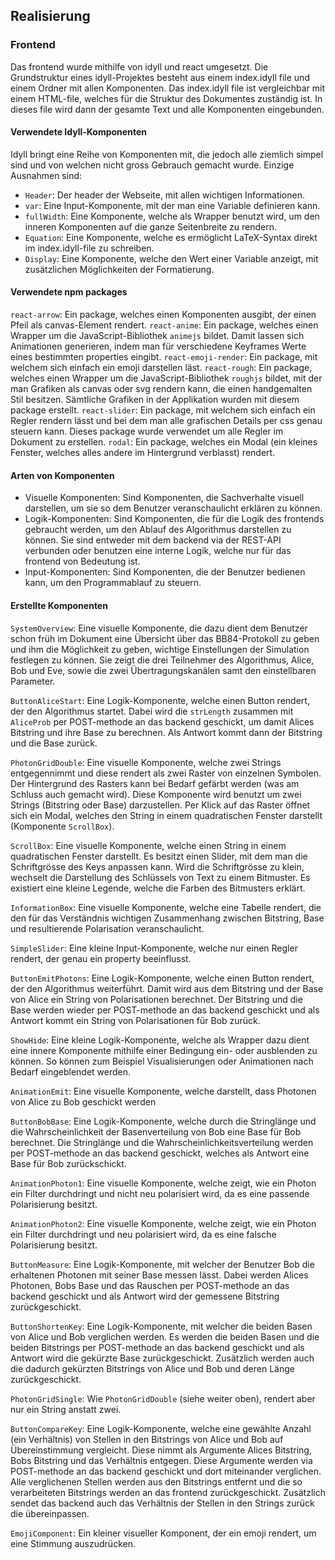 ## Realisierung

### Frontend

Das frontend wurde mithilfe von idyll und react umgesetzt. Die Grundstruktur eines idyll-Projektes besteht aus einem index.idyll file und einem Ordner mit allen Komponenten. Das index.idyll file ist vergleichbar mit einem HTML-file, welches für die Struktur des Dokumentes zuständig ist. In dieses file wird dann der gesamte Text und alle Komponenten eingebunden.

#### Verwendete Idyll-Komponenten

Idyll bringt eine Reihe von Komponenten mit, die jedoch alle ziemlich simpel sind und von welchen nicht gross Gebrauch gemacht wurde. Einzige Ausnahmen sind:

* `Header`: Der header der Webseite, mit allen wichtigen Informationen.
* `var`: Eine Input-Komponente, mit der man eine Variable definieren kann.
* `fullWidth`: Eine Komponente, welche als Wrapper benutzt wird, um den inneren Komponenten auf die ganze Seitenbreite zu rendern.
* `Equation`: Eine Komponente, welche es ermöglicht LaTeX-Syntax direkt im index.idyll-file zu schreiben.
* `Display`: Eine Komponente, welche den Wert einer Variable anzeigt, mit zusätzlichen Möglichkeiten der Formatierung.

#### Verwendete npm packages

`react-arrow`: Ein package, welches einen Komponenten ausgibt, der einen Pfeil als canvas-Element rendert.
`react-anime`: Ein package, welches einen Wrapper um die JavaScript-Bibliothek `animejs` bildet. Damit lassen sich Animationen generieren, indem man für verschiedene Keyframes Werte eines bestimmten properties eingibt.
`react-emoji-render`: Ein package, mit welchem sich einfach ein emoji darstellen läst.
`react-rough`: Ein package, welches einen Wrapper um die JavaScript-Bibliothek `roughjs` bildet, mit der man Grafiken als canvas oder svg rendern kann, die einen handgemalten Stil besitzen. Sämtliche Grafiken in der Applikation wurden mit diesem package erstellt.
`react-slider`: Ein package, mit welchem sich einfach ein Regler rendern lässt und bei dem man alle grafischen Details per css genau steuern kann. Dieses package wurde verwendet um alle Regler im Dokument zu erstellen.
`rodal`: Ein package, welches ein Modal (ein kleines Fenster, welches alles andere im Hintergrund verblasst) rendert.

#### Arten von Komponenten

* Visuelle Komponenten: Sind Komponenten, die Sachverhalte visuell darstellen, um sie so dem Benutzer veranschaulicht erklären zu können.
* Logik-Komponenten: Sind Komponenten, die für die Logik des frontends gebraucht werden, um den Ablauf des Algorithmus darstellen zu können. Sie sind entweder mit dem backend via der REST-API verbunden oder benutzen eine interne Logik, welche nur für das frontend von Bedeutung ist.
* Input-Komponenten: Sind Komponenten, die der Benutzer bedienen kann, um den Programmablauf zu steuern.

#### Erstellte Komponenten

`SystemOverview`: Eine visuelle Komponente, die dazu dient dem Benutzer schon früh im Dokument eine Übersicht über das BB84-Protokoll zu geben und ihm die Möglichkeit zu geben, wichtige Einstellungen der Simulation festlegen zu können. Sie zeigt die drei Teilnehmer des Algorithmus, Alice, Bob und Eve, sowie die zwei Übertragungskanälen samt den einstellbaren Parameter.



`ButtonAliceStart`: Eine Logik-Komponente, welche einen Button rendert, der den Algorithmus startet. Dabei wird die `strLength` zusammen mit `AliceProb` per POST-methode an das backend geschickt, um damit Alices Bitstring und ihre Base zu berechnen. Als Antwort kommt dann der Bitstring und die Base zurück.



`PhotonGridDouble`: Eine visuelle Komponente, welche zwei Strings entgegennimmt und diese rendert als zwei Raster von einzelnen Symbolen. Der Hintergrund des Rasters kann bei Bedarf gefärbt werden (was am Schluss auch gemacht wird). Diese Komponente wird benutzt um zwei Strings (Bitstring oder Base) darzustellen. Per Klick auf das Raster öffnet sich ein Modal, welches den String in einem quadratischen Fenster darstellt (Komponente `ScrollBox`).  



`ScrollBox`: Eine visuelle Komponente, welche einen String in einem quadratischen Fenster darstellt. Es besitzt einen Slider, mit dem man die Schriftgrösse des Keys anpassen kann. Wird die Schriftgrösse zu klein, wechselt die Darstellung des Schlüssels von Text zu einem Bitmuster. Es existiert eine kleine Legende, welche die Farben des Bitmusters erklärt.



`InformationBox`: Eine visuelle Komponente, welche eine Tabelle rendert, die den für das Verständnis wichtigen Zusammenhang zwischen Bitstring, Base und resultierende Polarisation veranschaulicht.



`SimpleSlider`: Eine kleine Input-Komponente, welche nur einen Regler rendert, der genau ein property beeinflusst. 



`ButtonEmitPhotons`: Eine Logik-Komponente, welche einen Button rendert, der den Algorithmus weiterführt. Damit wird aus dem Bitstring und der Base von Alice ein String von Polarisationen berechnet. Der Bitstring und die Base werden wieder per POST-methode an das backend geschickt und als Antwort kommt ein String von Polarisationen für Bob zurück.



`ShowHide`: Eine kleine Logik-Komponente, welche als Wrapper dazu dient eine innere Komponente mithilfe einer Bedingung ein- oder ausblenden zu können. So können zum Beispiel Visualisierungen oder Animationen nach Bedarf eingeblendet werden.



`AnimationEmit`: Eine visuelle Komponente, welche darstellt, dass Photonen von Alice zu Bob geschickt werden



`ButtonBobBase`: Eine Logik-Komponente, welche durch die Stringlänge und die Wahrscheinlichkeit der Basenverteilung von Bob eine Base für Bob berechnet. Die Stringlänge und die Wahrscheinlichkeitsverteilung werden per POST-methode an das backend geschickt, welches als Antwort eine Base für Bob zurückschickt. 



`AnimationPhoton1`: Eine visuelle Komponente, welche zeigt, wie ein Photon ein Filter durchdringt und nicht neu polarisiert wird, da es eine passende Polarisierung besitzt.



`AnimationPhoton2`: Eine visuelle Komponente, welche zeigt, wie ein Photon ein Filter durchdringt und neu polarisiert wird, da es eine falsche Polarisierung besitzt.



`ButtonMeasure`: Eine Logik-Komponente, mit welcher der Benutzer Bob die erhaltenen Photonen mit seiner Base messen lässt. Dabei werden Alices Photonen, Bobs Base und das Rauschen per POST-methode an das backend geschickt und als Antwort wird der gemessene Bitstring zurückgeschickt.



`ButtonShortenKey`: Eine Logik-Komponente, mit welcher die beiden Basen von Alice und Bob verglichen werden. Es werden die beiden Basen und die beiden Bitstrings per POST-methode an das backend geschickt und als Antwort wird die gekürzte Base zurückgeschickt. Zusätzlich werden auch die dadurch gekürzten Bitstrings von Alice und Bob und deren Länge zurückgeschickt.



`PhotonGridSingle`: Wie `PhotonGridDouble` (siehe weiter oben), rendert aber nur ein String anstatt zwei.



`ButtonCompareKey`: Eine Logik-Komponente, welche eine gewählte Anzahl (ein Verhältnis) von Stellen in den Bitstrings von Alice und Bob auf Übereinstimmung vergleicht. Diese nimmt als Argumente Alices Bitstring, Bobs Bitstring und das Verhältnis entgegen. Diese Argumente werden via POST-methode an das backend geschickt und dort miteinander verglichen. Alle verglichenen Stellen werden aus den Bitstrings entfernt und die so verarbeiteten Bitstrings werden an das frontend zurückgeschickt. Zusätzlich sendet das backend auch das Verhältnis der Stellen in den Strings zurück die übereinpassen.



`EmojiComponent`: Ein kleiner visueller Komponent, der ein emoji rendert, um eine Stimmung auszudrücken.